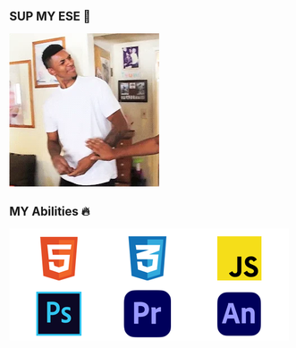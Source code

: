 ## SUP MY ESE 👊

![This is my expression when I see an error in the coding](what.webp)

## MY Abilities 🔥
![skill](Untitled-4.png)




<!--
**RamaRefin/RamaRefin** is a ✨ _special_ ✨ repository because its `README.md` (this file) appears on your GitHub profile.

Here are some ideas to get you started:

- 🔭 I’m currently working on ...
- 🌱 I’m currently learning ...
- 👯 I’m looking to collaborate on ...
- 🤔 I’m looking for help with ...
- 💬 Ask me about ...
- 📫 How to reach me: ...
- 😄 Pronouns: ...
- ⚡ Fun fact: ...
-->
